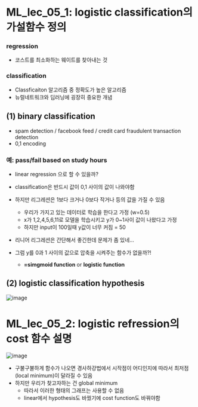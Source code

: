 # ML_lec_05_1: logistic classification의 가설함수 정의 


### regression
- 코스트를 최소화하는 웨이트를 찾아내는 것 

### classification
- Classficaiton 알고리즘 중 정확도가 높은 알고리즘 
- 뉴럴네트워크와 딥러닝에 굉장히 중요한 개념 

## (1) binary classification

- spam detection / facebook feed / credit card fraudulent transaction detection 
- 0,1 encoding 

### 예: pass/fail based on study hours
- linear regression 으로 할 수 있을까? 

- classification은 반드시 값이 0,1 사이의 값이 나와야함
- 하지만 리그레션은 1보다 크거나 0보다 작거나 등의 값을 가질 수 있음 
  - 우리가 가지고 있는 데이터로 학습을 한다고 가정 (w=0.5)
  - x가 1,2,4,5,6,11로 모델을 학습시키고 y가 0~1사이 값이 나왔다고 가정
  - 하지만 input이 100일때 y값이 너무 커짐 = 50

- 리니어 리그레션은 간단해서 좋긴한데 문제가 좀 있네...
- 그럼 y를 0과 1 사이의 값으로 압축을 시켜주는 함수가 없을까?! 
  - **=simgmoid function** or **logistic function**
  
## (2) logistic classification hypothesis 
![image](https://user-images.githubusercontent.com/28600272/43935692-194aded8-9c90-11e8-966b-d34da5bba6af.png)


  
# ML_lec_05_2: logistic refression의 cost 함수 설명 

![image](https://user-images.githubusercontent.com/28600272/43935860-d7528994-9c90-11e8-89f9-d0d1e7cbb449.png)

- 구불구불하게 함수가 나오면 경사하강법에서 시작점이 어디인지에 따라서 최저점(local minimum)이 달라질 수 있음
- 하지만 우리가 찾고자하는 건 global minimum 
  - 따라서 이러한 형태의 그래프는 사용할 수 없음
  - linear에서 hypothesis도 바꿨기에 cost function도 바꿔야함 


